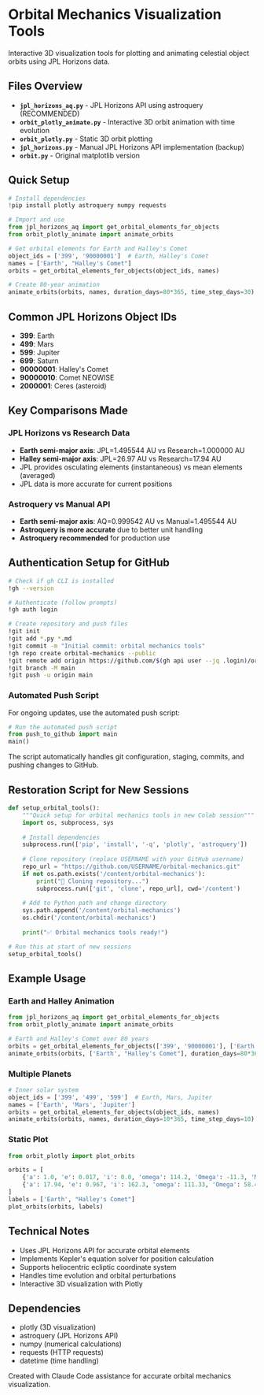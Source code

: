 # Orbital Mechanics Visualization Tools

Interactive 3D visualization tools for plotting and animating celestial object orbits using JPL Horizons data.

## Files Overview

- **`jpl_horizons_aq.py`** - JPL Horizons API using astroquery (RECOMMENDED)
- **`orbit_plotly_animate.py`** - Interactive 3D orbit animation with time evolution
- **`orbit_plotly.py`** - Static 3D orbit plotting
- **`jpl_horizons.py`** - Manual JPL Horizons API implementation (backup)
- **`orbit.py`** - Original matplotlib version

## Quick Setup

```python
# Install dependencies
!pip install plotly astroquery numpy requests

# Import and use
from jpl_horizons_aq import get_orbital_elements_for_objects
from orbit_plotly_animate import animate_orbits

# Get orbital elements for Earth and Halley's Comet
object_ids = ['399', '90000001']  # Earth, Halley's Comet
names = ['Earth', "Halley's Comet"]
orbits = get_orbital_elements_for_objects(object_ids, names)

# Create 80-year animation
animate_orbits(orbits, names, duration_days=80*365, time_step_days=30)
```

## Common JPL Horizons Object IDs

- **399**: Earth
- **499**: Mars
- **599**: Jupiter
- **699**: Saturn
- **90000001**: Halley's Comet
- **90000010**: Comet NEOWISE
- **2000001**: Ceres (asteroid)

## Key Comparisons Made

### JPL Horizons vs Research Data
- **Earth semi-major axis**: JPL=1.495544 AU vs Research=1.000000 AU
- **Halley semi-major axis**: JPL=26.97 AU vs Research=17.94 AU
- JPL provides osculating elements (instantaneous) vs mean elements (averaged)
- JPL data is more accurate for current positions

### Astroquery vs Manual API
- **Earth semi-major axis**: AQ=0.999542 AU vs Manual=1.495544 AU
- **Astroquery is more accurate** due to better unit handling
- **Astroquery recommended** for production use

## Authentication Setup for GitHub

```bash
# Check if gh CLI is installed
!gh --version

# Authenticate (follow prompts)
!gh auth login

# Create repository and push files
!git init
!git add *.py *.md
!git commit -m "Initial commit: orbital mechanics tools"
!gh repo create orbital-mechanics --public
!git remote add origin https://github.com/$(gh api user --jq .login)/orbital-mechanics.git
!git branch -M main
!git push -u origin main
```

### Automated Push Script

For ongoing updates, use the automated push script:

```python
# Run the automated push script
from push_to_github import main
main()
```

The script automatically handles git configuration, staging, commits, and pushing changes to GitHub.

## Restoration Script for New Sessions

```python
def setup_orbital_tools():
    """Quick setup for orbital mechanics tools in new Colab session"""
    import os, subprocess, sys
    
    # Install dependencies
    subprocess.run(['pip', 'install', '-q', 'plotly', 'astroquery'])
    
    # Clone repository (replace USERNAME with your GitHub username)
    repo_url = "https://github.com/USERNAME/orbital-mechanics.git"
    if not os.path.exists('/content/orbital-mechanics'):
        print("📡 Cloning repository...")
        subprocess.run(['git', 'clone', repo_url], cwd='/content')
    
    # Add to Python path and change directory
    sys.path.append('/content/orbital-mechanics')
    os.chdir('/content/orbital-mechanics')
    
    print("✅ Orbital mechanics tools ready!")

# Run this at start of new sessions
setup_orbital_tools()
```

## Example Usage

### Earth and Halley Animation
```python
from jpl_horizons_aq import get_orbital_elements_for_objects
from orbit_plotly_animate import animate_orbits

# Earth and Halley's Comet over 80 years
orbits = get_orbital_elements_for_objects(['399', '90000001'], ['Earth', "Halley's Comet"])
animate_orbits(orbits, ['Earth', "Halley's Comet"], duration_days=80*365, time_step_days=30)
```

### Multiple Planets
```python
# Inner solar system
object_ids = ['399', '499', '599']  # Earth, Mars, Jupiter
names = ['Earth', 'Mars', 'Jupiter']
orbits = get_orbital_elements_for_objects(object_ids, names)
animate_orbits(orbits, names, duration_days=10*365, time_step_days=10)
```

### Static Plot
```python
from orbit_plotly import plot_orbits

orbits = [
    {'a': 1.0, 'e': 0.017, 'i': 0.0, 'omega': 114.2, 'Omega': -11.3, 'M0': 357.5, 'period': 365.25, 'epoch': datetime.now()},
    {'a': 17.94, 'e': 0.967, 'i': 162.3, 'omega': 111.33, 'Omega': 58.42, 'M0': 0.0, 'period': 27759, 'epoch': datetime(1986, 2, 9)}
]
labels = ['Earth', "Halley's Comet"]
plot_orbits(orbits, labels)
```

## Technical Notes

- Uses JPL Horizons API for accurate orbital elements
- Implements Kepler's equation solver for position calculation
- Supports heliocentric ecliptic coordinate system
- Handles time evolution and orbital perturbations
- Interactive 3D visualization with Plotly

## Dependencies

- plotly (3D visualization)
- astroquery (JPL Horizons API)
- numpy (numerical calculations)
- requests (HTTP requests)
- datetime (time handling)

Created with Claude Code assistance for accurate orbital mechanics visualization.